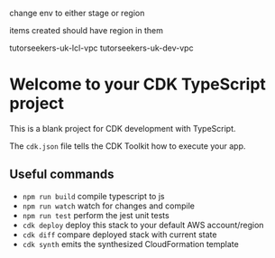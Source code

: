 change env to either stage or region

items created should have region in them

tutorseekers-uk-lcl-vpc
tutorseekers-uk-dev-vpc

#

#

#

#

#

#

#

#

#

#

#

#

#

#

#

#

#

#

# Welcome to your CDK TypeScript project

This is a blank project for CDK development with TypeScript.

The `cdk.json` file tells the CDK Toolkit how to execute your app.

## Useful commands

- `npm run build` compile typescript to js
- `npm run watch` watch for changes and compile
- `npm run test` perform the jest unit tests
- `cdk deploy` deploy this stack to your default AWS account/region
- `cdk diff` compare deployed stack with current state
- `cdk synth` emits the synthesized CloudFormation template
